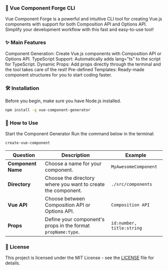 ### 🎨 Vue Component Forge CLI

Vue Component Forge is a powerful and intuitive CLI tool for creating Vue.js components with support for both Composition API and Options API. Simplify your development workflow with this fast and easy-to-use tool!
### ✨ Main Features

Component Generation: Create Vue.js components with Composition API or Options API.
TypeScript Support: Automatically adds lang="ts" to the script for TypeScript.
Dynamic Props: Add props directly through the terminal and the tool takes care of the rest!
Pre-defined Templates: Ready-made component structures for you to start coding faster.  

### 🛠️ Installation

Before you begin, make sure you have Node.js installed.
```bash
npm install -g vue-component-generator
```
### 🚀 How to Use

Start the Component Generator
Run the command below in the terminal:

```bash
create-vue-component
```

| **Question**            | **Description**                                            | **Example**              |
|-------------------------|----------------------------------------------------------|--------------------------|
| **Component Name**  | Choose a name for your component.                  | `MyAwesomeComponent`     |
| **Directory**           | Choose the directory where you want to create the component.      | `./src/components`       |
| **Vue API**          | Choose between Composition API or Options API.            | `Composition API`        |
| **Props**               | Define your component's props in the format `propName:type`. | `id:number, title:string`|


### 📄 License

This project is licensed under the MIT License - see the [LICENSE](LICENSE) file for details.
